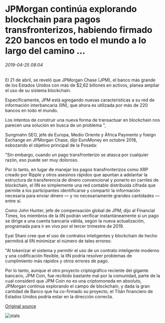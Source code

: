 # JPMorgan continúa explorando blockchain para pagos transfronterizos, habiendo firmado 220 bancos en todo el mundo a lo largo del camino ...

###### 2019-04-25 08:04

El 21 de abril, se reveló que JPMorgan Chase (JPM), el banco más grande de los Estados Unidos con más de $2,62 billones en activos, planea ampliar el uso de su sistema blockchain.

Específicamente, JPM está agregando nuevas características a su red de información interbancaria (IIN), que ahora es utilizada por más de 220 bancos en todo el mundo.

Los intentos de construir una nueva forma de transactuar en blockchain nos parecen una solución en busca de un problema ",

Sungmahn SEO, jefe de Europa, Medio Oriente y África Payments y foeign Exchange en JPMorgan Chase, dijo EuroMoney en octubre 2018, esbozando el objetivo principal de la Posada:

"Sin embargo, cuando un pago transfronterizo se atasca por cualquier razón, eso puede ser muy doloroso.

Por lo tanto, en lugar de manejar los pagos transfronterizos como XRP creado por Ripple y otros asesinos rápidos que apuntan a adelantar la estructura de transferencia de dinero convencional y ponerlo en carriles de blockchain, el IIN es simplemente una red contable distribuida cifrada que permite a los participantes identificarse y compartir la información necesaria para enviar dinero — y no necesariamente grandes cantidades — entre sí.

Como John Hunter, jefe de compensación global de JPM, dijo al Financial Times, los miembros de la IIN podrán verificar instantáneamente si un pago se dirige a una cuenta bancaria válida, según la nueva actualización, programada para ir en vivo por el tercer trimestre de 2019.

Eyal Shani cree que el uso de contratos inteligentes y blockchain de hecho permitirá al IIN minimizar el número de tales errores:

"Al tokenizar el sistema y permitir el uso de un contrato inteligente moderno y una codificación flexible, la IIN podría resolver problemas de cumplimiento más rápidos y otros errores de pago.

Por lo tanto, aunque el otro proyecto criptográfico reciente del gigante bancario, JPM Coin, fue recibido bastante mal por la comunidad, parte de la cual consideró que JPM Coin no es una criptomoneda en absoluto, JPMorgan continúa explorando el campo de blockchain, y dada la gran cantidad de Banco que ha co-firmado su proyecto, el Titán financiero de Estados Unidos podría estar en la dirección correcta.

[Original source](https://cointelegraph.com/news/jpmorgan-continues-to-explore-blockchain-for-cross-border-payments-having-signed-220-banks-worldwide-along-the-way)

![stats](https://c.statcounter.com/11760860/0/a89fa40b/1/ "stats")